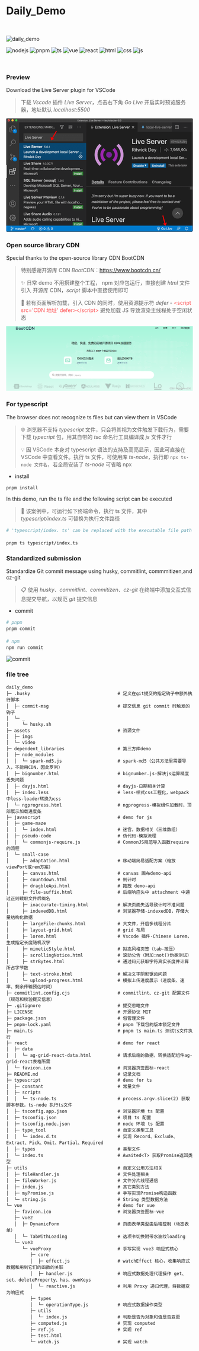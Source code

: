 # Daily_Demo

<br/>

![daily_demo](https://img.shields.io/badge/%F0%9F%8E%89_welcome_to-daily__demo-blue)

![nodejs](https://img.shields.io/badge/node-v18.14.2-brightgreen?logo=nodedotjs) ![pnpm](https://img.shields.io/badge/pnpm-v9.4.0-brightgreen?logo=pnpm) ![ts](https://img.shields.io/badge/typescript-v5.5.4-blue?logo=typescript) ![vue](https://img.shields.io/badge/vue-v2.7.8_|_v3_+-blue?logo=vuedotjs) ![react](https://img.shields.io/badge/react-v18_+-eee?logo=react) ![html](https://img.shields.io/badge/html-fff?logo=html5) ![css](https://img.shields.io/badge/css-fff?logo=css3&logoColor=blue) ![js](https://img.shields.io/badge/javascript-fff?logo=javascript&logoColor=blue)

<br/>

### Preview

Download the Live Server plugin for VSCode

> 下载 _Vscode_ 插件 _Live Server_，点击右下角 _Go Live_ 开启实时预览服务器，地址默认 _localhost:5500_

![vscode-plugin-live Server](./assets/imgs/vscode-live-server-extension.png)

### Open source library CDN

Special thanks to the open-source library CDN BootCDN

> 特别感谢开源库 CDN _BootCDN_：https://www.bootcdn.cn/
>
> ✨ 日常 demo 不用搭建整个工程， npm 对应包运行，直接创建 _html_ 文件引入 开源库 CDN，_script_ 脚本中直接使用即可
>
> 🚀 若有页面解析加载，引入 CDN 的同时，使用资源提示符 _defer_ - <span style="color:#ff4d4f">\<script src='CDN 地址' defer>\</script></span> 避免加载 JS 导致渲染主线程处于空闲状态

![BootCDN](./assets/imgs/bootcdn.png)

### For typescript

The browser does not recognize ts files but can view them in VSCode

> 🌐 浏览器不支持 _typescript_ 文件，只会将其视为文件触发下载行为，需要下载 _typecript_ 包，用其自带的 _tsc_ 命名行工具编译成 _js_ 文件才行
>
> 💡 因 VSCode 本身对 typescript 语法的支持及高亮显示，因此可直接在 VSCode 中查看文件。执行 ts 文件，可使用库 _ts-node_，执行即 `npx ts-node 文件名`，若全局安装了 _ts-node_ 可省略 npx

- install

```bash
pnpm install
```

In this demo, run the ts file and the following script can be executed

> 🧩 该案例中，可运行如下终端命令，执行 ts 文件，其中 _typescript/index.ts_ 可替换为执行文件路径

```bash
# 'typescript/index. ts' can be replaced with the executable file path

pnpm ts typescript/index.ts
```

### Standardized submission

Standardize Git commit message using husky, commitlint, commmitizen,and cz-git

> 📋 使用 _husky_、_commitlint_、_commitizen_、_cz-git_ 在终端中添加交互式信息提交导航，以规范 _git_ 提交信息

- commit

```bash
# pnpm
pnpm commit

# npm
npm run commit

```

![commit](./assets/imgs/types-commit.gif)

### file tree

```text
daily_demo
├─ .husky                                 # 定义在git提交的指定钩子中额外执行脚本
│  ├─ commit-msg                          # 提交信息 git commit 时触发的钩子
│  └─ _
│     └─ husky.sh
├─ assets                                 # 资源文件
│  ├─ imgs
│  └─ video
├─ dependent_libraries                    # 第三方库demo
│  ├─ node_modules
│  │  └─ spark-md5.js                     # spark-md5（公共方法里需要导入，不能用CDN，因此罗列）
│  ├─ bignumber.html                      # bignumber.js-解决js运算精度丢失问题
│  ├─ dayjs.html                          # dayjs-日期相关计算
│  ├─ index.less                          # less-样式css工程化，webpack中less-loader转换为css
│  └─ ngprogress.html                     # ngprogress-模拟组件加载时，顶部展示加载进度条
├─ javascript                             # demo for js
│  ├─ game-maze
│  │  └─ index.html                       # 迷宫，数据相关（三维数组）
│  ├─ pseudo-code                         # 伪代码-模拟流程
│  │  └─ commonjs-require.js              # CommonJS规范导入函数require的流程
│  └─ small-case
│     ├─ adaptation.html                  # 移动端简易适配方案（缩放viewPort或rem方案）
│     ├─ canvas.html                      # canvas 画布demo-api
│     ├─ countdown.html                   # 倒计时
│     ├─ dragbleApi.html                  # 拖拽 demo-api
│     ├─ file-suffix.html                 # 后端响应头中 attachment 中通过正则截取文件后缀名
│     ├─ inaccurate-timing.html           # 解决页面失活导致计时不准问题
│     ├─ indexedDB.html                   # 浏览器存储-indexedDB，存储大量结构化数据
│     ├─ largeFile-chunks.html            # 大文件，开启多线程分片
│     ├─ layout-grid.html                 # grid 布局
│     ├─ lorem.html                       # Vscode 插件-Chinese Lorem，生成指定长度随机汉字
│     ├─ mimeticStyle.html                # 拟态风格页签（tab-按压）
│     ├─ scrollingNotice.html             # 滚动公告（附加:not()伪类测试）
│     ├─ strBytes.html                    # 通过码元获取字符真实长度并计算所占字节数
│     ├─ text-stroke.html                 # 解决文字阴影锯齿问题
│     └─ upload-progress.html             # 模拟上传进度展示（进度条、速率、剩余传输预估时间）
├─ commitlint.config.cjs                  # commitlint、cz-git 配置文件（规范和校验提交信息）
├─ .gitignore                             # 提交忽略文件
├─ LICENSE                                # 开源协议 MIT
├─ package.json                           # 包管理文件
├─ pnpm-lock.yaml                         # pnpm 下载包的版本锁定文件
├─ main.ts                                # pnpm ts main.ts 测试ts文件执行
├─ react                                  # demo for react
│  ├─ data
│  │  └─ ag-grid-react-data.html          # 请求后端的数据，转换适配组件ag-grid-react表格所需
│  └─ favicon.ico                         # 浏览器页签图标-react
├─ README.md                              # 记录文档
├─ typescript                             # demo for ts
│  ├─ constant                            # 常量文件
│  ├─ scripts
│  │  └─ ts-node.ts                       # process.argv.slice(2) 获取脚本参数，ts-node 执行ts文件
│  ├─ tsconfig.app.json                   # 浏览器环境 ts 配置
│  ├─ tsconfig.json                       # 项目 ts 配置
│  ├─ tsconfig.node.json                  # node 环境 ts 配置
│  ├─ type_tool                           # 自定义类型工具
│  │  └─ index.d.ts                       # 实现 Record、Exclude、Extract、Pick、Omit、Partial、Required
│  ├─ types                               # 类型文件
│  └─ index.ts                            # Awaited<T> 获取Promise返回类型
├─ utils                                  # 自定义公用方法相关
│  ├─ fileHandler.js                      # 文件处理相关
│  ├─ fileWorker.js                       # 文件分片线程通信
│  ├─ index.js                            # 其它类别方法
│  ├─ myPromise.js                        # 手写实现Promise构造函数
│  └─ string.js                           # String 类型数据方法
└─ vue                                    # demo for vue
   ├─ favicon.ico                         # 浏览器页签图标-vue
   ├─ vue2
   │  ├─ DynamicForm                      # 页面表单类型由后端控制（动态表单）
   │  └─ TabWithLoading                   # 选项卡切换附带水波纹loading
   └─ vue3
      └─ vueProxy                         # 手写实现 vue3 响应式核心
         ├─ core
         │  ├─ effect.js                  # watchEffect 核心，收集响应式数据和用到它们的函数的关联
         │  ├─ handler.js                 # 响应式数据处理代理操作 get、set、deleteProperty、has、ownKeys
         │  └─ reactive.js                # 利用 Proxy 递归代理，将数据变为响应式
         ├─ types
         │  └─ operationType.js           # 响应式数据操作类型
         ├─ utils
         │  └─ index.js                   # 判断是否为对象和值是否变更
         ├─ computed.js                   # 实现 computed
         ├─ ref.js                        # 实现 ref
         ├─ test.html
         └─ watch.js                      # 实现 watch

```
